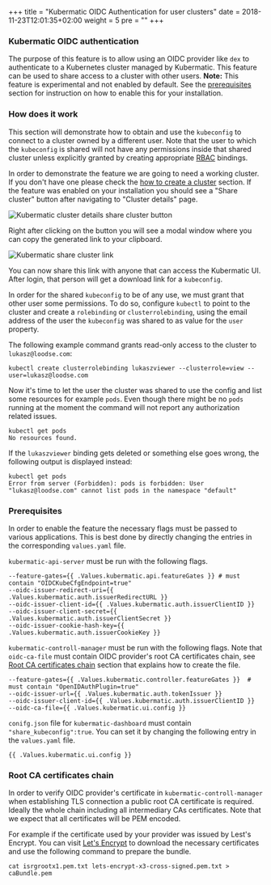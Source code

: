+++
title = "Kubermatic OIDC Authentication for user clusters"
date = 2018-11-23T12:01:35+02:00
weight = 5
pre = "<b></b>"
+++

### Kubermatic OIDC authentication

The purpose of this feature is to allow using an OIDC provider like `dex` to authenticate to a Kubernetes cluster
managed by Kubermatic. This feature can be used to share access to a cluster with other users.
**Note:** This feature is experimental and not enabled by default. See the [prerequisites](/advanced/oidc_auth/#prerequisites)
section for instruction on how to enable this for your installation.

### How does it work

This section will demonstrate how to obtain and use the `kubeconfig` to connect to a cluster owned by a different user.
Note that the user to which the `kubeconfig` is shared will not have any permissions inside that shared cluster unless explicitly granted
by creating appropriate [RBAC](https://kubernetes.io/docs/reference/access-authn-authz/rbac) bindings.

In order to demonstrate the feature we are going to need a working cluster. If you don't have one please check the [how to create a cluster](/getting_started/create_cluster/) section.
If the feature was enabled on your installation you should see a "Share cluster" button after navigating to "Cluster details" page.

![Kubermatic cluster details share cluster button](/img/advanced/oidc_auth/share_cluster_button.png)

Right after clicking on the button you will see a modal window where you can copy the generated link to your clipboard.

![Kubermatic share cluster link](/img/advanced/oidc_auth/share_cluster_modal.png)

You can now share this link with anyone that can access the Kubermatic UI. After login, that person will get a download link for a
`kubeconfig`.

In order for the shared `kubeconfig` to be of any use, we must grant that other user some permissions. To do so, configure `kubectl` to
point to the cluster and create a `rolebinding` or `clusterrolebinding`, using the email address of the user the `kubeconfig` was
shared to as value for the `user` property.

The following example command grants read-only access to the cluster to `lukasz@loodse.com`:

```
kubectl create clusterrolebinding lukaszviewer --clusterrole=view --user=lukasz@loodse.com
```

Now it's time to let the user the cluster was shared to use the config and list some resources for example `pods`.
Even though there might be no `pods` running at the moment the command will not report any authorization related issues.

```
kubectl get pods
No resources found.
```

If the `lukaszviewer` binding gets deleted or something else goes wrong, the following output is displayed instead:

```
kubectl get pods
Error from server (Forbidden): pods is forbidden: User "lukasz@loodse.com" cannot list pods in the namespace "default"
```

### Prerequisites

In order to enable the feature the necessary flags must be passed to various applications.
This is best done by directly changing the entries in the corresponding `values.yaml` file.

`kubermatic-api-server` must be run with the following flags.

```
--feature-gates={{ .Values.kubermatic.api.featureGates }} # must contain "OIDCKubeCfgEndpoint=true"
--oidc-issuer-redirect-uri={{ .Values.kubermatic.auth.issuerRedirectURL }}
--oidc-issuer-client-id={{ .Values.kubermatic.auth.issuerClientID }}
--oidc-issuer-client-secret={{ .Values.kubermatic.auth.issuerClientSecret }}
--oidc-issuer-cookie-hash-key={{ .Values.kubermatic.auth.issuerCookieKey }}

```

`kubermatic-controll-manager` must be run with the following flags.
Note that `oidc-ca-file` must contain OIDC provider's root CA certificates chain,
see [Root CA certificates chain](/advanced/oidc_auth/#root-ca-certificates-chain) section that explains how to create the file.

```
--feature-gates={{ .Values.kubermatic.controller.featureGates }}  # must contain "OpenIDAuthPlugin=true"
--oidc-issuer-url={{ .Values.kubermatic.auth.tokenIssuer }}
--oidc-issuer-client-id={{ .Values.kubermatic.auth.issuerClientID }}
--oidc-ca-file={{ .Values.kubermatic.ui.config }}

```

`conifg.json` file for `kubermatic-dashboard` must contain `"share_kubeconfig":true`.
You can set it by changing the following entry in the `values.yaml` file.

```
{{ .Values.kubermatic.ui.config }}
```

### Root CA certificates chain

In order to verify OIDC provider's certificate in `kubermatic-controll-manager` when establishing TLS connection a public root CA certificate is required. Ideally the whole
chain including all intermediary CAs certificates. Note that we expect that all certificates will be PEM encoded.

For example if the certificate used by your provider was issued by Lest's Encrypt. You can visit [Let's Encrypt](https://letsencrypt.org/certificates) to download the necessary certificates
and use the following command to prepare the bundle.


```
cat isrgrootx1.pem.txt lets-encrypt-x3-cross-signed.pem.txt > caBundle.pem

```

